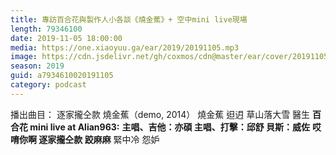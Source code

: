 ```yaml
---
title: 專訪百合花與製作人小各談《燒金蕉》+ 空中mini live現場
length: 79346100
date: 2019-11-05 18:00:00
media: https://one.xiaoyuu.ga/ear/2019/20191105.mp3
image: https://cdn.jsdelivr.net/gh/coxmos/cdn@master/ear/cover/20191105.jpeg
season: 2019
guid: a7934610020191105
category: podcast
---
```


播出曲目：
逐家攏仝款
燒金蕉（demo, 2014）
燒金蕉
𨑨迌
草山落大雪
醫生
<strong>百合花 mini live at Alian963:</strong>
<strong>主唱、吉他：亦碩
主唱、打擊：邱舒
貝斯：威佐</strong>
<strong>哎唷你啊
逐家攏仝款
跤麻麻</strong>
緊中冷
怨妒

